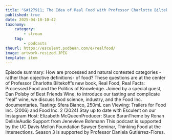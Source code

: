 ```yaml
---
title: "&#127911; The Idea of Real Food with Professor Charlotte Biltekoff"
published: true
date: 2025-04-18-10-42
taxonomy:
    category:
        - stream
    tag:
        - podcasts
theurl: https://esculent.podbean.com/e/realfood/
image: artwork-resized.JPEG
template: item
---
```


Episode summary: How are processed and natural contested categories - rather than objective definitions- of food? These questions are at the center of Professor Charlotte Biltekoff&rsquo;s new book, Real Food, Real Facts: Processed Food and the Politics of Knowledge. Joined by a special guest, Dan Polsby of Best Friends Wine, to introduce our tasting and complicate &ldquo;real&rdquo; wine, we discuss food science, industry, and the Food Inc. documentaries. Tasting: Sfera Bianco, 250mL can Viewing: Trailers for Food Inc. (2006) and Food Inc. 2 (2024) Stay up to date with Esculent on our Instagram Host: Elizabeth McQueenProducer: Stace BaranTheme by Ronan DelisleAudio Support from Jenevieve Bohmann This podcast is supported by the UC Davis Mellon Foundation Sawyer Seminar, Thinking Food at the Intersections. Season 3 is supported by Professor Daniela Guti&eacute;rrez-Flores.
